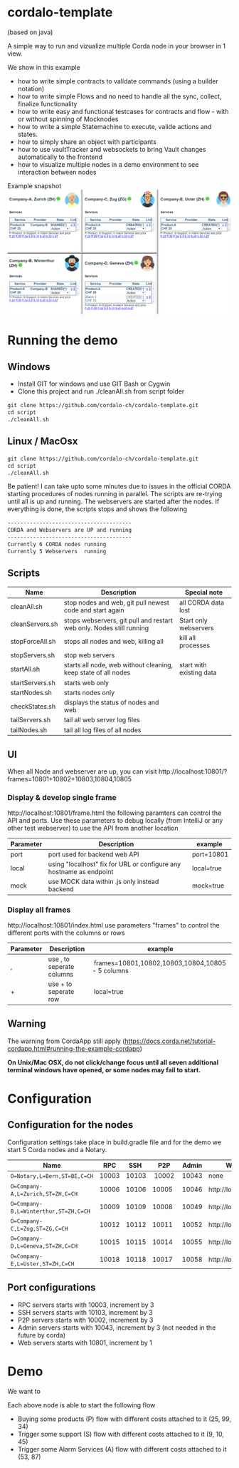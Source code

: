 # cordalo-template
(based on java)

A simple way to run and vizualize multiple Corda node in your browser in 1 view. 

We show in this example 
- how to write simple contracts to validate commands (using a builder notation)
- how to write simple Flows and no need to handle all the sync, collect, finalize functionality
- how to write easy and functional testcases for contracts and flow - with or without spinning of Mocknodes
- how to write a simple Statemachine to execute, valide actions and states.
- how to simply share an object with participants
- how to use vaultTracker and websockets to bring Vault changes automatically to the frontend
- how to visualize multiple nodes in a demo environment to see interaction between nodes

Example snapshot
 ![foo bar](documentation/img/gui.png  "GUI"   )


# Running the demo

## Windows 

* Install GIT for windows and use GIT Bash or Cygwin
* Clone this project and run ./cleanAll.sh from script folder
```
git clone https://github.com/cordalo-ch/cordalo-template.git
cd script
./cleanAll.sh
```

## Linux / MacOsx
```
git clone https://github.com/cordalo-ch/cordalo-template.git
cd script
./cleanAll.sh
```

Be patient! I can take upto some minutes due to issues in the official CORDA starting procedures of nodes running in parallel. The scripts are re-trying until all is up and running.
The webservers are started after the nodes. If everything is done, the scripts stops and shows the following
```
---------------------------------------
CORDA and Webservers are UP and running
---------------------------------------
Currently 6 CORDA nodes running
Currently 5 Webservers  running
```

## Scripts
| Name | Description | Special note |
| ------------- | ------------- | ------------- |
| cleanAll.sh  | stop nodes and web, git pull newest code and start again | all CORDA data lost |
| cleanServers.sh  | stops webservers, git pull and restart web only. Nodes still running | Start only webservers |
| stopForceAll.sh  | stops all nodes and web, killing all | kill all processes |
| stopServers.sh  | stop web servers |
| startAll.sh  | starts all node, web without cleaning, keep state of all nodes | start with existing data |
| startServers.sh  | starts web only |
| startNodes.sh  | starts nodes only |
| checkStates.sh | displays the status of nodes and web |
| tailServers.sh | tail all web server log files |
| tailNodes.sh | tail all log files of all nodes |

## UI

When all Node and webserver are up, you can visit 
http://localhost:10801/?frames=10801+10802+10803,10804,10805

### Display & develop single frame

http://localhost:10801/frame.html
the following paramters can control the API and ports.
Use these parameters to debug locally (from IntelliJ or any other test webserver) to use the API from another location

| Parameter | Description | example |
| ------------- | ------------- | ------------- |
| port | port used for backend web API | port=10801 |
| local | using "localhost" fix for URL or configure any hostname as endpoint | local=true |
| mock | use MOCK data within .js only instead backend | mock=true |

### Display all frames

http://localhost:10801/index.html
use parameters "frames" to control the different ports with the columns or rows

| Parameter | Description | example |
| ------------- | ------------- | ------------- |
| , | use , to seperate columns | frames=10801,10802,10803,10804,10805 - 5 columns |
| + | use + to seperate row | local=true |


## Warning
The warning from CordaApp still apply (https://docs.corda.net/tutorial-cordapp.html#running-the-example-cordapp)

**On Unix/Mac OSX, do not click/change focus until all seven additional terminal windows have opened, or some nodes may fail to start.**


# Configuration

## Configuration for the nodes

Configuration settings take place in build.gradle file and for the demo we start 5 Corda nodes and a Notary.

| Name | RPC | SSH | P2P | Admin | Webserver |
| ------------- | ------------- | ------------- | ------------- | ------------- | -------------- | 
| `O=Notary,L=Bern,ST=BE,C=CH`           | 10003 | 10103 | 10002 | 10043 | none
| `O=Company-A,L=Zurich,ST=ZH,C=CH`      | 10006 | 10106 | 10005 | 10046 | http://localhost:10801
| `O=Company-B,L=Winterthur,ST=ZH,C=CH`  | 10009 | 10109 | 10008 | 10049 | http://localhost:10802
| `O=Company-C,L=Zug,ST=ZG,C=CH`         | 10012 | 10112 | 10011 | 10052 | http://localhost:10803
| `O=Company-D,L=Geneva,ST=ZH,C=CH`      | 10015 | 10115 | 10014 | 10055 | http://localhost:10804
| `O=Company-E,L=Uster,ST=ZH,C=CH`       | 10018 | 10118 | 10017 | 10058 | http://localhost:10805

## Port configurations
- RPC   servers starts with 10003, increment by 3
- SSH   servers starts with 10103, increment by 3
- P2P   servers starts with 10002, increment by 3
- Admin servers starts with 10043, increment by 3 (not needed in the future by corda)
- Web   servers starts with 10801, increment by 1


# Demo

We want to 



Each above node is able to start the following flow
* Buying some products (P) flow with different costs attached to it (25, 99, 34)
* Trigger some support (S) flow  with different costs attached to it (9, 10, 45)
* Trigger some Alarm Services (A) flow  with different costs attached to it (53, 87)


 
